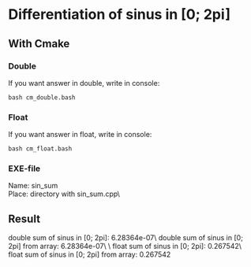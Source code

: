 <h1>Differentiation of sinus in [0; 2pi]</h1>

<h2>With Cmake</h2>

<h3>Double</h3>

If you want answer in double, write in console:

```
bash cm_double.bash
```

<h3>Float</h3>

If you want answer in float, write in console:

```
bash cm_float.bash
```

<h3>EXE-file</h3>

Name: sin_sum\
Place: directory with sin_sum.cpp\

<h2>Result</h2>
double sum of sinus in [0; 2pi]: 6.28364e-07\
double sum of sinus in [0; 2pi] from array: 6.28364e-07\
\
float sum of sinus in [0; 2pi]: 0.267542\
float sum of sinus in [0; 2pi] from array: 0.267542
